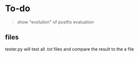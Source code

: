 # To-do
> show "evolution" of postfix evaluation

## files
tester.py will test all .txt files and compare the result to the a file
